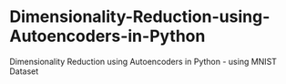 # Dimensionality-Reduction-using-Autoencoders-in-Python
Dimensionality Reduction using Autoencoders in Python - using MNIST Dataset

